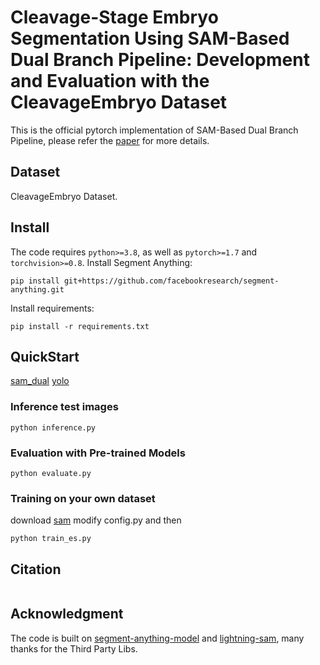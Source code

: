# Cleavage-Stage Embryo Segmentation Using SAM-Based Dual Branch Pipeline: Development and Evaluation with the CleavageEmbryo Dataset

This is the official pytorch implementation of SAM-Based Dual Branch Pipeline, please refer the [paper](url) for more details.

## Dataset
CleavageEmbryo Dataset.
[]()
## Install
The code requires `python>=3.8`, as well as `pytorch>=1.7` and `torchvision>=0.8`.
Install Segment Anything:
```
pip install git+https://github.com/facebookresearch/segment-anything.git
```
Install requirements:
```
pip install -r requirements.txt
```
## QuickStart
[sam_dual](https://whueducn-my.sharepoint.com/:u:/g/personal/2020302111430_whu_edu_cn/EVPYa9MhqG5FjPuOsNRNvY4Bepec4ZXdjKpZtum0Gq0uaQ?e=Rk1JNl)
[yolo](https://whueducn-my.sharepoint.com/:u:/g/personal/2020302111430_whu_edu_cn/EUaMh7yAWKpHubH-QNWtJfwBnaHTimkIHyaRYS5-Z2sYuA?e=ngwvjX)
### Inference test images
```
python inference.py
```
### Evaluation with Pre-trained Models 
```
python evaluate.py
```

### Training on your own dataset
download [sam](https://dl.fbaipublicfiles.com/segment_anything/sam_vit_b_01ec64.pth)
modify config.py and then
```
python train_es.py
```


## Citation
```

```


## Acknowledgment
The code is built on [segment-anything-model](https://github.com/facebookresearch/segment-anything) and [lightning-sam](https://github.com/luca-medeiros/lightning-sam), many thanks for the Third Party Libs.
